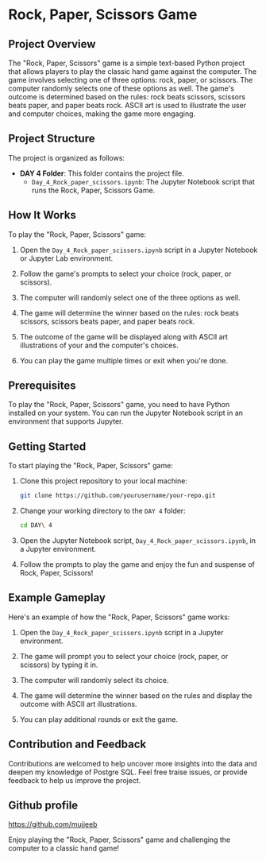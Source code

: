 # Rock, Paper, Scissors Game

## Project Overview

The "Rock, Paper, Scissors" game is a simple text-based Python project that allows players to play the classic hand game against the computer. The game involves selecting one of three options: rock, paper, or scissors. The computer randomly selects one of these options as well. The game's outcome is determined based on the rules: rock beats scissors, scissors beats paper, and paper beats rock. ASCII art is used to illustrate the user and computer choices, making the game more engaging.

## Project Structure

The project is organized as follows:

- **DAY 4 Folder**: This folder contains the project file.
  - `Day_4_Rock_paper_scissors.ipynb`: The Jupyter Notebook script that runs the Rock, Paper, Scissors Game.

## How It Works

To play the "Rock, Paper, Scissors" game:

1. Open the `Day_4_Rock_paper_scissors.ipynb` script in a Jupyter Notebook or Jupyter Lab environment.

2. Follow the game's prompts to select your choice (rock, paper, or scissors).

3. The computer will randomly select one of the three options as well.

4. The game will determine the winner based on the rules: rock beats scissors, scissors beats paper, and paper beats rock.

5. The outcome of the game will be displayed along with ASCII art illustrations of your and the computer's choices.

6. You can play the game multiple times or exit when you're done.

## Prerequisites

To play the "Rock, Paper, Scissors" game, you need to have Python installed on your system. You can run the Jupyter Notebook script in an environment that supports Jupyter.

## Getting Started

To start playing the "Rock, Paper, Scissors" game:

1. Clone this project repository to your local machine:

   ```bash
   git clone https://github.com/yourusername/your-repo.git
   ```

2. Change your working directory to the `DAY 4` folder:

   ```bash
   cd DAY\ 4
   ```

3. Open the Jupyter Notebook script, `Day_4_Rock_paper_scissors.ipynb`, in a Jupyter environment.

4. Follow the prompts to play the game and enjoy the fun and suspense of Rock, Paper, Scissors!

## Example Gameplay

Here's an example of how the "Rock, Paper, Scissors" game works:

1. Open the `Day_4_Rock_paper_scissors.ipynb` script in a Jupyter environment.

2. The game will prompt you to select your choice (rock, paper, or scissors) by typing it in.

3. The computer will randomly select its choice.

4. The game will determine the winner based on the rules and display the outcome with ASCII art illustrations.

5. You can play additional rounds or exit the game.


## Contribution and Feedback

Contributions are welcomed to help uncover more insights into the data and deepen my knowledge of Postgre SQL. Feel free traise issues, or provide feedback to help us improve the project.


## Github profile
https://github.com/mujjeeb

Enjoy playing the "Rock, Paper, Scissors" game and challenging the computer to a classic hand game!
